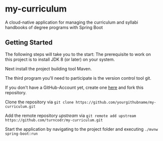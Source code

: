 # my-curriculum
A cloud-native application for managing the curriculum and syllabi handbooks of degree programs with Spring Boot

## Getting Started
The following steps will take you to the start:
The prerequisite to work on this project is to install JDK 8 (or later) on your system.

Next install the project building tool Maven.

The third program you'll need to participate is the version control tool git.

If you don't have a GitHub-Account yet, create one [here](https://github.com/) and fork this repository.

Clone the repository via `git clone https://github.com/yourgithubname/my-curriculum.git`

Add the remote repository *upstream* via `git remote add upstream https://github.com/turncodr/my-curriculum.git`

Start the application by navigating to the project folder and executing `./mvnw spring-boot:run`
